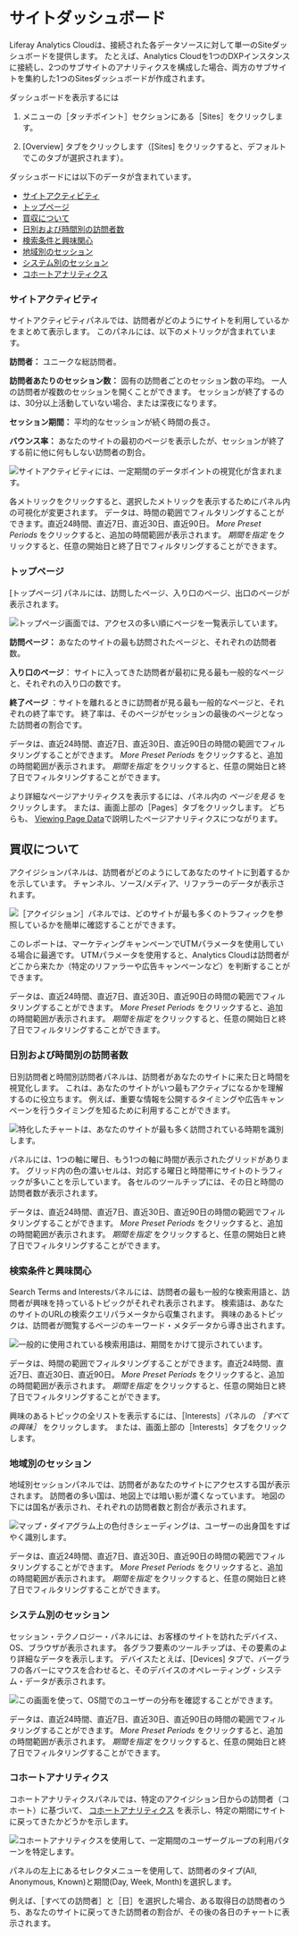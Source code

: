 # サイトダッシュボード

Liferay Analytics Cloudは、接続された各データソースに対して単一のSiteダッシュボードを提供します。 たとえば、Analytics Cloudを1つのDXPインスタンスに接続し、2つのサブサイトのアナリティクスを構成した場合、両方のサブサイトを集約した1つのSitesダッシュボードが作成されます。

ダッシュボードを表示するには

1.  メニューの［タッチポイント］セクションにある［Sites］をクリックします。

2.  [Overview] タブをクリックします（[Sites] をクリックすると、デフォルトでこのタブが選択されます）。

ダッシュボードには以下のデータが含まれています。

-   [サイトアクティビティ](#site-activities)
-   [トップページ](#top-pages)
-   [買収について](#acquisitions)
-   [日別および時間別の訪問者数](#visitors-by-day-and-time)
-   [検索条件と興味関心](#search-terms-and-interests)
-   [地域別のセッション](#sessions-by-location)
-   [システム別のセッション](#session-technology)
-   [コホートアナリティクス](#cohort-analysis)

### サイトアクティビティ

サイトアクティビティパネルでは、訪問者がどのようにサイトを利用しているかをまとめて表示します。 このパネルには、以下のメトリックが含まれています。

**訪問者：** ユニークな総訪問者。

**訪問者あたりのセッション数：** 固有の訪問者ごとのセッション数の平均。 一人の訪問者が複数のセッションを開くことができます。 セッションが終了するのは、30分以上活動していない場合、または深夜になります。

**セッション期間：** 平均的なセッションが続く時間の長さ。

**バウンス率：** あなたのサイトの最初のページを表示したが、セッションが終了する前に他に何もしない訪問者の割合。

![サイトアクティビティには、一定期間のデータポイントの視覚化が含まれます。](./sites-dashboard/images/01.png)

各メトリックをクリックすると、選択したメトリックを表示するためにパネル内の可視化が変更されます。 データは、時間の範囲でフィルタリングすることができます。直近24時間、直近7日、直近30日、直近90日。 *More Preset Periods* をクリックすると、追加の時間範囲が表示されます。 *期間を指定* をクリックすると、任意の開始日と終了日でフィルタリングすることができます。

### トップページ

[トップページ] パネルには、訪問したページ、入り口のページ、出口のページが表示されます。

![トップページ画面では、アクセスの多い順にページを一覧表示しています。](./sites-dashboard/images/02.png)

**訪問ページ：** あなたのサイトの最も訪問されたページと、それぞれの訪問者数。

**入り口のページ**： サイトに入ってきた訪問者が最初に見る最も一般的なページと、それぞれの入り口の数です。

**終了ページ** ：サイトを離れるときに訪問者が見る最も一般的なページと、それぞれの終了率です。 終了率は、そのページがセッションの最後のページとなった訪問者の割合です。

データは、直近24時間、直近7日、直近30日、直近90日の時間の範囲でフィルタリングすることができます。 *More Preset Periods* をクリックすると、追加の時間範囲が表示されます。 *期間を指定* をクリックすると、任意の開始日と終了日でフィルタリングすることができます。

より詳細なページアナリティクスを表示するには、パネル内の *ページを見る* をクリックします。 または、画面上部の［Pages］タブをクリックします。 どちらも、 [Viewing Page Data](touchpoints.md#viewing-page-data)で説明したページアナリティクスにつながります。

## 買収について

アクイジションパネルは、訪問者がどのようにしてあなたのサイトに到着するかを示しています。 チャンネル、ソース/メディア、リファラーのデータが表示されます。

![［アクイジション］パネルでは、どのサイトが最も多くのトラフィックを参照しているかを簡単に確認することができます。](./sites-dashboard/images/03.png)

このレポートは、マーケティングキャンペーンでUTMパラメータを使用している場合に最適です。 UTMパラメータを使用すると、Analytics Cloudは訪問者がどこから来たか（特定のリファラーや広告キャンペーンなど）を判断することができます。

データは、直近24時間、直近7日、直近30日、直近90日の時間の範囲でフィルタリングすることができます。 *More Preset Periods* をクリックすると、追加の時間範囲が表示されます。 *期間を指定* をクリックすると、任意の開始日と終了日でフィルタリングすることができます。

### 日別および時間別の訪問者数

日別訪問者と時間別訪問者パネルは、訪問者があなたのサイトに来た日と時間を視覚化します。 これは、あなたのサイトがいつ最もアクティブになるかを理解するのに役立ちます。 例えば、重要な情報を公開するタイミングや広告キャンペーンを行うタイミングを知るために利用することができます。

![特化したチャートは、あなたのサイトが最も多く訪問されている時期を識別します。](./sites-dashboard/images/04.png)

パネルには、1つの軸に曜日、もう1つの軸に時間が表示されたグリッドがあります。 グリッド内の色の濃いセルは、対応する曜日と時間帯にサイトのトラフィックが多いことを示しています。 各セルのツールチップには、その日と時間の訪問者数が表示されます。

データは、直近24時間、直近7日、直近30日、直近90日の時間の範囲でフィルタリングすることができます。 *More Preset Periods* をクリックすると、追加の時間範囲が表示されます。 *期間を指定* をクリックすると、任意の開始日と終了日でフィルタリングすることができます。

### 検索条件と興味関心

Search Terms and Interestsパネルには、訪問者の最も一般的な検索用語と、訪問者が興味を持っているトピックがそれぞれ表示されます。 検索語は、あなたのサイトのURLの検索クエリパラメータから収集されます。 興味のあるトピックは、訪問者が閲覧するページのキーワード・メタデータから導き出されます。

![一般的に使用されている検索用語は、期間をかけて提示されています。](./sites-dashboard/images/05.png)

データは、時間の範囲でフィルタリングすることができます。直近24時間、直近7日、直近30日、直近90日。 *More Preset Periods* をクリックすると、追加の時間範囲が表示されます。 *期間を指定* をクリックすると、任意の開始日と終了日でフィルタリングすることができます。

興味のあるトピックの全リストを表示するには、［Interests］パネルの *［すべての興味］* をクリックします。 または、画面上部の［Interests］タブをクリックします。

### 地域別のセッション

地域別セッションパネルでは、訪問者があなたのサイトにアクセスする国が表示されます。 訪問者の多い国は、地図上では暗い影が濃くなっています。 地図の下には国名が表示され、それぞれの訪問者数と割合が表示されます。

![マップ・ダイアグラム上の色付きシェーディングは、ユーザーの出身国をすばやく識別します。](./sites-dashboard/images/06.png)

データは、直近24時間、直近7日、直近30日、直近90日の時間の範囲でフィルタリングすることができます。 *More Preset Periods* をクリックすると、追加の時間範囲が表示されます。 *期間を指定* をクリックすると、任意の開始日と終了日でフィルタリングすることができます。

### システム別のセッション

セッション・テクノロジー・パネルには、お客様のサイトを訪れたデバイス、OS、ブラウザが表示されます。 各グラフ要素のツールチップは、その要素のより詳細なデータを表示します。 デバイスたとえば、[Devices] タブで、バーグラフの各バーにマウスを合わせると、そのデバイスのオペレーティング・システム・データが表示されます。

![この画面を使って、OS間でのユーザーの分布を確認することができます。](./sites-dashboard/images/07.png)

データは、直近24時間、直近7日、直近30日、直近90日の時間の範囲でフィルタリングすることができます。 *More Preset Periods* をクリックすると、追加の時間範囲が表示されます。 *期間を指定* をクリックすると、任意の開始日と終了日でフィルタリングすることができます。

### コホートアナリティクス

コホートアナリティクスパネルでは、特定のアクイジション日からの訪問者（コホート）に基づいて、 [コホートアナリティクス](https://en.wikipedia.org/wiki/Cohort_analysis) を表示し、特定の期間にサイトに戻ってきたかどうかを示します。

![コホートアナリティクスを使用して、一定期間のユーザーグループの利用パターンを特定します。](./sites-dashboard/images/08.png)

パネルの左上にあるセレクタメニューを使用して、訪問者のタイプ(All, Anonymous, Known)と期間(Day, Week, Month)を選択します。

例えば、［すべての訪問者］と［日］を選択した場合、ある取得日の訪問者のうち、あなたのサイトに戻ってきた訪問者の割合が、その後の各日のチャートに表示されます。
